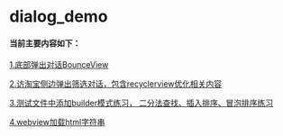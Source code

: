 # dialog_demo
#### 当前主要内容如下：

[1.底部弹出对话BounceView](https://github.com/nanfanglr/dialog_demo/tree/master/app/src/main/java/com/rui/dialog_demo/boucedialog)

[2.访淘宝侧边弹出筛选对话，包含recyclerview优化相关内容](https://github.com/nanfanglr/dialog_demo/tree/master/app/src/main/java/com/rui/dialog_demo/dialogfragment)

[3.测试文件中添加builder模式练习， 二分法查找、插入排序、冒泡排序练习](https://github.com/nanfanglr/dialog_demo/blob/master/app/src/test/java/com/rui/dialog_demo/)

[4.webview加载html字符串](https://github.com/nanfanglr/dialog_demo/tree/master/app/src/main/java/com/rui/dialog_demo/WebviewActivity.java)

